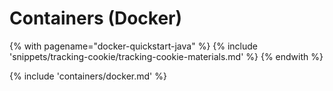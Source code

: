 # Containers (Docker)

<!-- TrackingCookie-->
{% with pagename="docker-quickstart-java" %}
  {% include 'snippets/tracking-cookie/tracking-cookie-materials.md' %}
{% endwith %}

{% include 'containers/docker.md' %}

